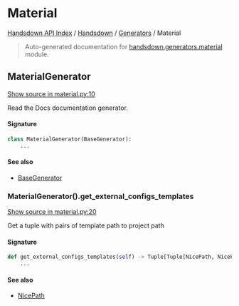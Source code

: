 # Material

[Handsdown API Index](../../README.md#handsdown-api-index) /
[Handsdown](../index.md#handsdown) /
[Generators](./index.md#generators) /
Material

> Auto-generated documentation for [handsdown.generators.material](https://github.com/vemel/handsdown/blob/main/handsdown/generators/material.py) module.

## MaterialGenerator

[Show source in material.py:10](https://github.com/vemel/handsdown/blob/main/handsdown/generators/material.py#L10)

Read the Docs documentation generator.

#### Signature

```python
class MaterialGenerator(BaseGenerator):
    ...
```

#### See also

- [BaseGenerator](./base.md#basegenerator)

### MaterialGenerator().get_external_configs_templates

[Show source in material.py:20](https://github.com/vemel/handsdown/blob/main/handsdown/generators/material.py#L20)

Get a tuple with pairs of template path to project path

#### Signature

```python
def get_external_configs_templates(self) -> Tuple[Tuple[NicePath, NicePath], ...]:
    ...
```

#### See also

- [NicePath](../utils/nice_path.md#nicepath)

